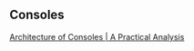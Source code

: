 
## Consoles

[Architecture of Consoles | A Practical Analysis](https://www.copetti.org/writings/consoles/#7th-generation)